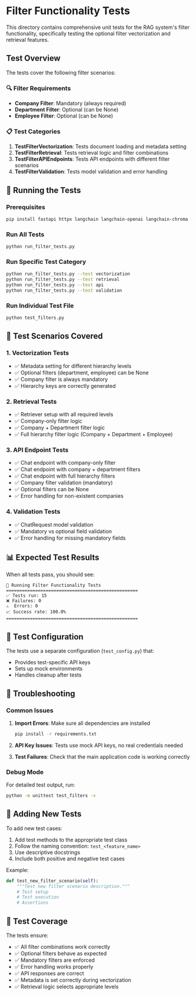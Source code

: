 # Filter Functionality Tests

This directory contains comprehensive unit tests for the RAG system's filter functionality, specifically testing the optional filter vectorization and retrieval features.

## Test Overview

The tests cover the following filter scenarios:

### 🔍 **Filter Requirements**
- **Company Filter**: Mandatory (always required)
- **Department Filter**: Optional (can be None)
- **Employee Filter**: Optional (can be None)

### 📋 **Test Categories**

1. **TestFilterVectorization**: Tests document loading and metadata setting
2. **TestFilterRetrieval**: Tests retrieval logic and filter combinations
3. **TestFilterAPIEndpoints**: Tests API endpoints with different filter scenarios
4. **TestFilterValidation**: Tests model validation and error handling

## 🚀 **Running the Tests**

### Prerequisites
```bash
pip install fastapi httpx langchain langchain-openai langchain-chroma
```

### Run All Tests
```bash
python run_filter_tests.py
```

### Run Specific Test Category
```bash
python run_filter_tests.py --test vectorization
python run_filter_tests.py --test retrieval
python run_filter_tests.py --test api
python run_filter_tests.py --test validation
```

### Run Individual Test File
```bash
python test_filters.py
```

## 🧪 **Test Scenarios Covered**

### 1. **Vectorization Tests**
- ✅ Metadata setting for different hierarchy levels
- ✅ Optional filters (department, employee) can be None
- ✅ Company filter is always mandatory
- ✅ Hierarchy keys are correctly generated

### 2. **Retrieval Tests**
- ✅ Retriever setup with all required levels
- ✅ Company-only filter logic
- ✅ Company + Department filter logic
- ✅ Full hierarchy filter logic (Company + Department + Employee)

### 3. **API Endpoint Tests**
- ✅ Chat endpoint with company-only filter
- ✅ Chat endpoint with company + department filters
- ✅ Chat endpoint with full hierarchy filters
- ✅ Company filter validation (mandatory)
- ✅ Optional filters can be None
- ✅ Error handling for non-existent companies

### 4. **Validation Tests**
- ✅ ChatRequest model validation
- ✅ Mandatory vs optional field validation
- ✅ Error handling for missing mandatory fields

## 📊 **Expected Test Results**

When all tests pass, you should see:
```
🧪 Running Filter Functionality Tests
==================================================
✅ Tests run: 15
❌ Failures: 0
⚠️  Errors: 0
📈 Success rate: 100.0%
==================================================
```

## 🔧 **Test Configuration**

The tests use a separate configuration (`test_config.py`) that:
- Provides test-specific API keys
- Sets up mock environments
- Handles cleanup after tests

## 🐛 **Troubleshooting**

### Common Issues

1. **Import Errors**: Make sure all dependencies are installed
   ```bash
   pip install -r requirements.txt
   ```

2. **API Key Issues**: Tests use mock API keys, no real credentials needed

3. **Test Failures**: Check that the main application code is working correctly

### Debug Mode
For detailed test output, run:
```bash
python -m unittest test_filters -v
```

## 📝 **Adding New Tests**

To add new test cases:

1. Add test methods to the appropriate test class
2. Follow the naming convention: `test_<feature_name>`
3. Use descriptive docstrings
4. Include both positive and negative test cases

Example:
```python
def test_new_filter_scenario(self):
    """Test new filter scenario description."""
    # Test setup
    # Test execution
    # Assertions
```

## 🎯 **Test Coverage**

The tests ensure:
- ✅ All filter combinations work correctly
- ✅ Optional filters behave as expected
- ✅ Mandatory filters are enforced
- ✅ Error handling works properly
- ✅ API responses are correct
- ✅ Metadata is set correctly during vectorization
- ✅ Retrieval logic selects appropriate levels 